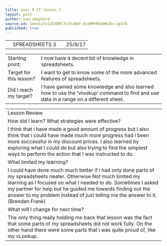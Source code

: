 ```yaml
---
title: year 9 IT lesson 3
layout: post
author: sam.shepherd
source-id: 1mxnCaYx125XBMl7x7huNdY-QcoMMYMGXW6JDv-ap47E
published: true
---
```

<table>
  <tr>
    <td></td>
    <td>SPREADSHEETS 3</td>
    <td></td>
    <td>25/9/17</td>
  </tr>
</table>


<table>
  <tr>
    <td>Starting point:</td>
    <td>I now have a decent bit of knowledge in spreadsheets. </td>
  </tr>
  <tr>
    <td>Target for this lesson?</td>
    <td>I want to get to know some of the more advanced features of spreadsheets.</td>
  </tr>
  <tr>
    <td>Did I reach my target?</td>
    <td>I have gained some knowledge and also learned how to use the 'vlookup' command to find and use data in a range on a different sheet.</td>
  </tr>
</table>


<table>
  <tr>
    <td>Lesson Review</td>
  </tr>
  <tr>
    <td>How did I learn? What strategies were effective?</td>
  </tr>
  <tr>
    <td>I think that i have made a good amount of progress but i also think that i could have made much more progress had i been more successful in my discount prices. I also learned by exploring what I could do but also trying to find the simplest ways to perform the action that I was instructed to do.</td>
  </tr>
  <tr>
    <td>What limited my learning?</td>
  </tr>
  <tr>
    <td>I could have done much much better if i had only done parts of my spreadsheets neater. Otherwise Not much limited my learning as I focused on what I needed to do. Sometimes I asked my partner for help but he guided me towards finding out the answer to my problem instead of just telling me the answer to it. (Brendan Frank)

</td>
  </tr>
  <tr>
    <td>What will I change for next time?</td>
  </tr>
  <tr>
    <td>The only thing really holding me back that lesson was the fact that some parts of my spreadsheets did not work fully. On the other hand there were some parts that i was quite proud of, like my vLookup.</td>
  </tr>
</table>


